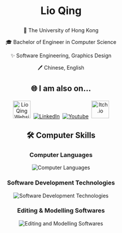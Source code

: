 # <p align=center>Lio Qing</p>
 
<p align="center">🏫 The University of Hong Kong</p>

<p align="center">🎓 Bachelor of Engineer in Computer Science</p>

<p align="center">✨ Software Engineering, Graphics Design</p>

<p align="center">🖊️ Chinese, English</p>

## <p align="center">🌐 I am also on...</p>

<p align="center">
  <a href="https://lioqing.com/"><img src="https://github.com/user-attachments/assets/190e2dd9-169e-4d77-8086-2941558beaa2" alt="Lio Qing Website" width="48"/></a>&nbsp;
  <a href="https://www.linkedin.com/in/lioqyz"><img src="https://go-skill-icons.vercel.app/api/icons?i=linkedin" alt="LinkedIn"/></a>‎&nbsp;
  <a href="https://www.youtube.com/channel/UCaFCzFMlwCNpEj8l_273fkQ"><img src="https://go-skill-icons.vercel.app/api/icons?i=youtube" alt="Youtube"/></a>&nbsp;
  <a href="https://lio-qing.itch.io/"><img src="https://github.com/user-attachments/assets/441e46d0-c88b-4ee3-a449-9152db80c3fa" alt="Itch.io" width="48"/></a>
</p>

## <p align="center">🛠️ Computer Skills</p>

### <p align="center">Computer Languages</p>

<p align="center">
  <img src="https://go-skill-icons.vercel.app/api/icons?i=cpp,py,rust,cs,ts,haskell,java,html" alt="Computer Languages"/>
</p>

### <p align="center">Software Development Technologies</p>

<p align="center">
  <img src="https://go-skill-icons.vercel.app/api/icons?i=git,docker,gcp,azure,aws,django,dotnet,wasm" alt="Software Development Technologies"/>
</p>

### <p align="center">Editing & Modelling Softwares</p>

<p align="center">
  <img src="https://go-skill-icons.vercel.app/api/icons?i=ps,ai,pr,blender" alt="Editing and Modelling Softwares"/>
</p>
